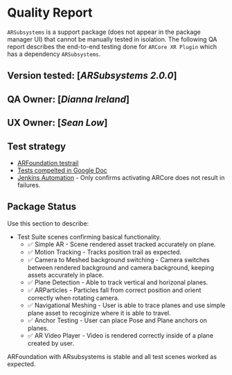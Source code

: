 # Quality Report
`ARSubsystems` is a support package (does not appear in the package manager UI) that cannot
be manually tested in isolation. The following QA report describes the end-to-end testing done
for `ARCore XR Plugin` which has a dependency `ARSubsystems`.

## Version tested: [*ARSubsystems 2.0.0*]

## QA Owner: [*Dianna Ireland*]
## UX Owner: [*Sean Low*]

## Test strategy
* [ARFoundation testrail](https://qatestrail.hq.unity3d.com/index.php?/suites/view/2755&group_by=cases:section_id&group_order=asc)
* [Tests compelted in Google Doc](https://docs.google.com/document/d/1kblEP6o9gpZ3b5nk7HpZ55G3aJSGzyJhETf_tJec36Q/edit)
* [Jenkins Automation](http://xrtest.hq.unity3d.com:8080/job/Test_Jobs/job/2019.1/job/2019.1-Win2-Run_All_XR_Functional_Tests/) - Only confirms activating ARCore does not result in failures.

## Package Status
Use this section to describe:
* Test Suite scenes confirming basical functionality.
  * ✅ Simple AR - Scene rendered asset tracked accurately on plane.
  * ✅ Motion Tracking - Tracks position trail as expected.
  * ✅ Camera to Meshed background switching - Camera switches between rendered background and camera background, keeping assets accurately in place.
  * ✅ Plane Detection - Able to track vertical and horizonal planes.
  * ✅ ARParticles - Particles fall from correct position and orient correctly when rotating camera.
  * ✅ Navigational Meshing - User is able to trace planes and use simple plane asset to recoginize where it is able to travel.
  * ✅ Anchor Testing - User can place Pose and Plane anchors on planes.
  * ✅ AR Video Player - Video is rendered correctly inside of a plane created by user.

ARFoundation with ARsubsystems is stable and all test scenes worked as expected.
